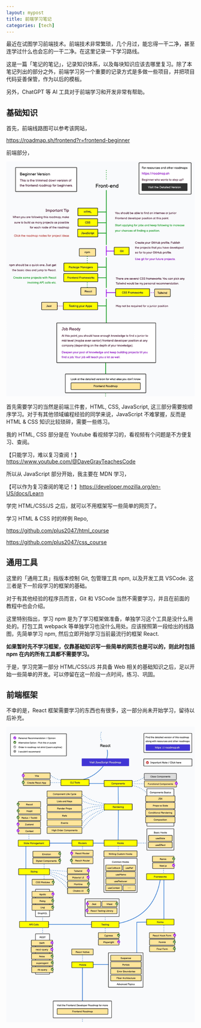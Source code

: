 ```yaml
---
layout: mypost
title: 前端学习笔记
categories: [tech]
---
```


最近在试图学习前端技术。前端技术非常繁琐，几个月过，能忘得一干二净，甚至连学过什么也会忘的一干二净。在这里记录一下学习路线。

这是一篇「笔记的笔记」，记录知识体系，以及每块知识应该去哪里复习。除了本笔记列出的部分之外，前端学习另一个重要的记录方式是多做一些项目，并把项目代码妥善保管，作为以后的模板。

另外，ChatGPT 等 AI 工具对于前端学习和开发非常有帮助。

## 基础知识

首先，前端线路图可以参考该网站，

https://roadmap.sh/frontend?r=frontend-beginner

前端部分，

![](../../posts/2023-tech/frontend.jpg)

首先需要学习的当然是前端三件套，HTML, CSS, JavaScript, 这三部分需要按顺序学习。对于有其他领域编程经验的同学来说，JavaScript 不难掌握，反而是 HTML & CSS 知识比较琐碎，需要一些练习。

我的 HTML, CSS 部分是在 Youtube 看视频学习的，看视频有个问题是不方便复习、查阅。

【只能学习，难以复习查阅！】https://www.youtube.com/@DaveGrayTeachesCode

所以从 JavaScript 部分开始，我主要在 MDN 学习，

【可以作为复习查阅的笔记！】https://developer.mozilla.org/en-US/docs/Learn

学完 HTML/CSS/JS 之后，就可以不用框架写一些简单的网页了。

学习 HTML & CSS 时的样例 Repo,

https://github.com/plus2047/html_course

https://github.com/plus2047/css_course

## 通用工具

这里的「通用工具」指版本控制 Git, 包管理工具 npm, 以及开发工具 VSCode. 这三者是下一阶段学习的框架的基础。

对于有其他经验的程序员而言，Git 和 VSCode 当然不需要学习，并且在前面的教程中也会介绍。

这里特别指出，学习 npm 是为了学习框架做准备，单独学习这个工具是没什么用处的。打包工具 webpack 等单独学习也没什么用处。应该按照第一段给出的线路图，先简单学习 npm, 然后立即开始学习当前最流行的框架 React. 

**如果暂时先不学习框架，仅靠基础知识写一些简单的网页也是可以的，则此时包括 npm 在内的所有工具都不需要学习。**

于是，学习完第一部分 HTML/CSS/JS 并具备 Web 相关的基础知识之后，足以开始一些简单的开发。可以停留在这一阶段一点时间，练习、巩固。

## 前端框架

不幸的是，React 框架需要学习的东西也有很多，这一部分尚未开始学习，留待以后补充。

![](../../posts/2023-tech/react.jpg)
